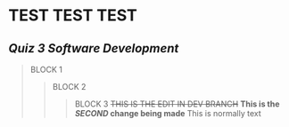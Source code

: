 # **TEST TEST TEST**
## *Quiz 3 Software Development*
 > BLOCK 1
 > 
 >> BLOCK 2
 >>> BLOCK 3
~~THIS IS THE EDIT IN DEV BRANCH~~
**This is the _SECOND_ change being made**
This is normally text